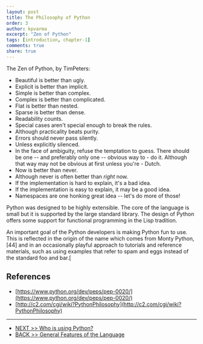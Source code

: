 ```yaml
---
layout: post
title: The Philosophy of Python
order: 3
author: kpvarma
excerpt: "Zen of Python"
tags: [introduction, chapter-1]
comments: true
share: true
---
```


The Zen of Python, by TimPeters:

- Beautiful is better than ugly.
- Explicit is better than implicit.
- Simple is better than complex.
- Complex is better than complicated.
- Flat is better than nested.
- Sparse is better than dense.
- Readability counts.
- Special cases aren't special enough to break the rules.
- Although practicality beats purity.
- Errors should never pass silently.
- Unless explicitly silenced.
- In the face of ambiguity, refuse the temptation to guess.
There should be one -- and preferably only one -- obvious way to - do it.
Although that way may not be obvious at first unless you're - Dutch.
- Now is better than never.
- Although never is often better than *right* now.
- If the implementation is hard to explain, it's a bad idea.
- If the implementation is easy to explain, it may be a good idea.
- Namespaces are one honking great idea -- let's do more of those!

Python was designed to be highly extensible. The core of the language is small but it is supported by the large standard library. The design of Python offers some support for functional programming in the Lisp tradition. 

An important goal of the Python developers is making Python fun to use. This is reflected in the origin of the name which comes from Monty Python,[44] and in an occasionally playful approach to tutorials and reference materials, such as using examples that refer to spam and eggs instead of the standard foo and bar.[

## References

* [https://www.python.org/dev/peps/pep-0020/](https://www.python.org/dev/peps/pep-0020/)
* [http://c2.com/cgi/wiki?PythonPhilosophy](http://c2.com/cgi/wiki?PythonPhilosophy)

---

* [NEXT >> Who is using Python?
](04-who-is-using-python.md)
* [BACK >> General Features of the Language](02-general-features-of-the-language.md)